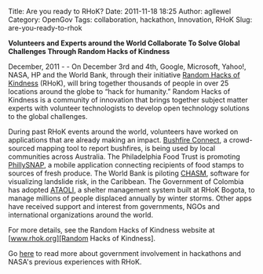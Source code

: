 Title: Are you ready to RHoK? 
Date: 2011-11-18 18:25
Author: agllewel
Category: OpenGov
Tags: collaboration, hackathon, Innovation, RHoK
Slug: are-you-ready-to-rhok

**Volunteers and Experts around the World Collaborate To Solve Global
Challenges Through Random Hacks of Kindness**

December, 2011 - - On December 3rd and 4th, Google, Microsoft, Yahoo!,
NASA, HP and the World Bank, through their initiative [Random Hacks of
Kindness][] (RHoK), will bring together thousands of people in over 25
locations around the globe to “hack for humanity.” Random Hacks of
Kindness is a community of innovation that brings together subject
matter experts with volunteer technologists to develop open technology
solutions to the global challenges.

During past RHoK events around the world, volunteers have worked on
applications that are already making an impact. [Bushfire Connect][], a
crowd-sourced mapping tool to report bushfires, is being used by local
communities across Australia. The Philadelphia Food Trust is promoting
[PhillySNAP][], a mobile application connecting recipients of food
stamps to sources of fresh produce. The World Bank is piloting
[CHASM][], software for visualizing landslide risk, in the Caribbean.
The Government of Colombia has adopted [ATAOLI][], a shelter management
system built at RHoK Bogota, to manage millions of people displaced
annually by winter storms. Other apps have received support and interest
from governments, NGOs and international organizations around the world.

For more details, see the Random Hacks of Kindness website at
[www.rhok.org][Random Hacks of Kindness].

Go [here][] to read more about government involvement in hackathons and
NASA's previous experiences with RHoK.

  [Random Hacks of Kindness]: www.rhok.org
  [Bushfire Connect]: http://bushfireconnect.org/
  [PhillySNAP]: http://phillysnap.com/
  [CHASM]: http://www.chasm.info/structure/landslide_runout.htm
  [ATAOLI]: http://www.rhok.org/solutions/ataoli-v0-shelter-information-system-formulario-unico-de-albuergue-para-la-ola-invernal
  [here]: http://open.nasa.gov/blog/tag/rhok/
